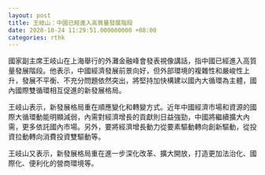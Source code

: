 ```yaml
---
layout: post
title: 王岐山：中國已經進入高質量發展階段
date: 2020-10-24 11:29:51.000000000 +08:00
categories: rthk
---
```


國家副主席王岐山在上海舉行的外灘金融峰會發表視像講話，指中國已經進入高質量發展階段。他表示，中國經濟發展前景向好，但外部環境的複雜性和嚴峻性上升，發展不平衡、不充分問題依然突出，將堅持加快構建以國內大循環為主體，國內國際雙循環相互促進的新發展格局。

王岐山表示，新發展格局重在順應變化和轉變方式。近年中國經濟市場和資源的國際大循環動能明顯減弱，內需對經濟增長的貢獻則日益強勁，中國將繼續擴大內需，更多依託國內市場。另外，要將經濟增長動力從要素驅動轉向創新驅動，從投資拉動轉向消費投資雙驅動等。

王岐山又表示，新發展格局重在進一步深化改革、擴大開放，打造更加法治化、國際化、便利化的營商環境等。
